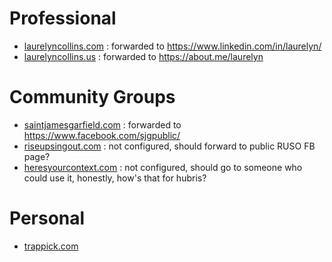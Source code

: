 # Professional
- [laurelyncollins.com](https://www.laurelyncollins.com) 
: forwarded to https://www.linkedin.com/in/laurelyn/
- [laurelyncollins.us](https://www.laurelyncollins.us)
: forwarded to https://about.me/laurelyn

# Community Groups
- [saintjamesgarfield.com](https://www.saintjamesgarfield.com)
: forwarded to https://www.facebook.com/sjgpublic/
- [riseupsingout.com](https://www.riseupsingout.com) 
: not configured, should forward to public RUSO FB page?
- [heresyourcontext.com](https://www.heresyourcontext.com)
: not configured, should go to someone who could use it, honestly, how's that for hubris?

# Personal
- [trappick.com](https://www.trappick.com)
